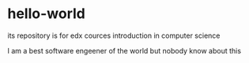 # hello-world
its repository is for edx cources introduction in computer science

I am a best software engeener of the world but nobody know about this
